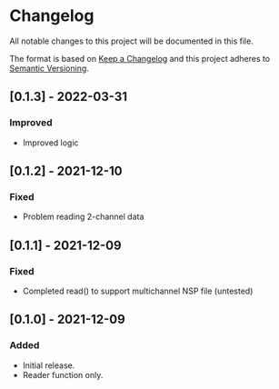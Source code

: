 # Changelog
All notable changes to this project will be documented in this file.

The format is based on [Keep a Changelog](http://keepachangelog.com/en/1.0.0/) and this project adheres to [Semantic Versioning](http://semver.org/spec/v2.0.0.html).

## [0.1.3] - 2022-03-31
### Improved
- Improved logic

## [0.1.2] - 2021-12-10
### Fixed
- Problem reading 2-channel data

## [0.1.1] - 2021-12-09
### Fixed
- Completed read() to support multichannel NSP file (untested)

## [0.1.0] - 2021-12-09
### Added
- Initial release.
- Reader function only.
